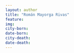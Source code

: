 ```yaml
---
layout: author
title: "Román Mayorga Rivas"
feature: 
img:
city-born: 
date-born: 
city-death: 
date-death:
---
```

